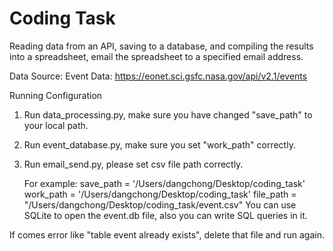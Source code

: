 # Coding Task
Reading data from an API, saving to a database, and compiling the results into a spreadsheet, email the spreadsheet to a specified email address.

Data Source:
Event Data: https://eonet.sci.gsfc.nasa.gov/api/v2.1/events

Running Configuration

1. Run data_processing.py, make sure you have changed "save_path" to your local path.
2. Run event_database.py, make sure you set "work_path" correctly.
3. Run email_send.py, please set csv file path correctly.
	
	For example:
         save_path = '/Users/dangchong/Desktop/coding_task'
         work_path = '/Users/dangchong/Desktop/coding_task'
         file_path = "/Users/dangchong/Desktop/coding_task/event.csv"
You can use SQLite to open the event.db file, also you can write SQL queries in it.

If comes error like  "table event already exists", delete that file and run again.

